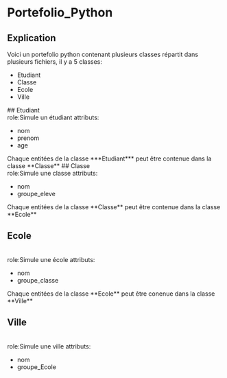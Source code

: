 # Portefolio_Python
## Explication
Voici un portefolio python contenant plusieurs classes répartit dans plusieurs fichiers,
il y a 5 classes:
<ul>
  <li>Etudiant</li>
  <li>Classe</li>
  <li>Ecole</li>
  <li>Ville</li>
</ul>
## Etudiant
<br/>
role:Simule un étudiant
attributs:
<ul>
  <li>nom</li>
  <li>prenom</li>
  <li>age</li>
</ul>
Chaque entitées de la classe ***Etudiant*** peut être contenue dans la classe **Classe**
## Classe
<br/>
role:Simule une classe
attributs:
<ul>
  <li>nom</li>
  <li>groupe_eleve</li>
</ul>
Chaque entitées de la classe **Classe** peut être contenue dans la classe **Ecole**

## Ecole
<br/>
role:Simule une école
attributs:
<ul>
  <li>nom</li>
  <li>groupe_classe</li>
</ul>
Chaque entitées de la classe **Ecole** peut être conenue dans la classe **Ville**

## Ville
<br/>
role:Simule une ville
attributs:
<ul>
  <li>nom</li>
  <li>groupe_Ecole</li>
</ul>

